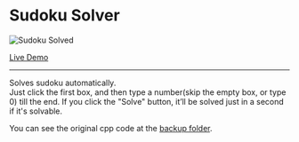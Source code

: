 # Sudoku Solver

![Sudoku Solved](https://blog.kakaocdn.net/dn/cmFH8e/btqUGT6rcEq/ckJyixQaj6bfBSNxiRoSh0/img.png)

[Live Demo](https://marshall-ku.com/sudo-ku/)

---

Solves sudoku automatically.\
Just click the first box, and then type a number(skip the empty box, or type 0) till the end. If you click the "Solve" button, it’ll be solved just in a second if it's solvable.

You can see the original cpp code at the [backup folder](https://github.com/marshall-ku/Sudoku-Solver/blob/master/src/backup/sudokuSolver.cpp).
